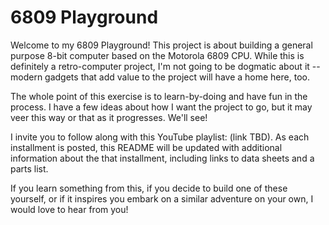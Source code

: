 # 6809 Playground

Welcome to my 6809 Playground!  This project is about building a general
purpose 8-bit computer based on the Motorola 6809 CPU.  While this is
definitely a retro-computer project, I'm not going to be dogmatic about
it -- modern gadgets that add value to the project will have a home here,
too.

The whole point of this exercise is to learn-by-doing and have fun in the
process.  I have a few ideas about how I want the project to go, but it
may veer this way or that as it progresses.  We'll see!

I invite you to follow along with this YouTube playlist: (link TBD).  As each
installment is posted, this README will be updated with additional information
about the that installment, including links to data sheets and a parts list.

If you learn something from this, if you decide to build one of these
yourself, or if it inspires you embark on a similar adventure on your own,
I would love to hear from you!

